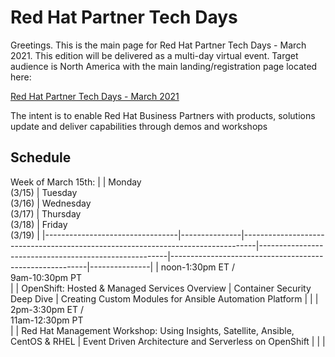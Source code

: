 # Red Hat Partner Tech Days


Greetings. This is the main page for Red Hat Partner Tech Days - March 2021. This edition will be delivered as a multi-day virtual event. Target audience is North America with the main landing/registration page located here:

[Red Hat Partner Tech Days - March 2021](https://www.redhat.com)


The intent is to enable Red Hat Business Partners with products, solutions update and deliver capabilities through demos and workshops  

## Schedule

Week of March 15th:
|                                 | Monday<br> (3/15) | Tuesday<br> (3/16)                                                                  | Wednesday<br> (3/17)                                      | Thursday<br> (3/18)                                         | Friday<br> (3/19) |
|---------------------------------|---------------|---------------------------------------------------------------------------------|-------------------------------------------------------|---------------------------------------------------------|---------------|
| noon-1:30pm ET /<br> 9am-10:30pm PT<br> |               | OpenShift:  Hosted & Managed Services Overview                                  | Container Security Deep Dive                          | Creating Custom Modules for Ansible Automation Platform |               |
| 2pm-3:30pm ET /<br> 11am-12:30pm PT<br> |               | Red Hat Management Workshop:  Using Insights, Satellite, Ansible, CentOS & RHEL | Event Driven Architecture and Serverless on OpenShift |                                                         |               |


